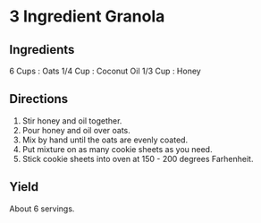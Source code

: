 # 3 Ingredient Granola

## Ingredients

6 Cups	: Oats
1/4 Cup	: Coconut Oil
1/3 Cup	: Honey

## Directions

1. Stir honey and oil together.
2. Pour honey and oil over oats.
3. Mix by hand until the oats are evenly coated.
4. Put mixture on as many cookie sheets as you need.
5. Stick cookie sheets into oven at 150 - 200 degrees Farhenheit.

## Yield

About 6 servings.
